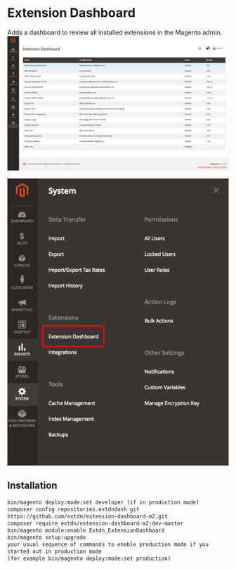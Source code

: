 # Extension Dashboard
Adds a dashboard to review all installed extensions in the Magento admin.
![Screenshot Dashboard](docs/extension_dashboard.png?raw=true")

![Screenshot Admin > System > Extension Dashboard](docs/admin_menu_entry.png?raw=true)

## Installation

```
bin/magento deploy:mode:set developer (if in production mode)
composer config repositories.extdndash git https://github.com/extdn/extension-dashboard-m2.git
composer require extdn/extension-dashboard-m2:dev-master
bin/magento module:enable Extdn_ExtensionDashboard
bin/magento setup:upgrade  
your usual sequence of commands to enable production mode if you started out in production mode
(for example bin/magento deploy:mode:set production)
```
